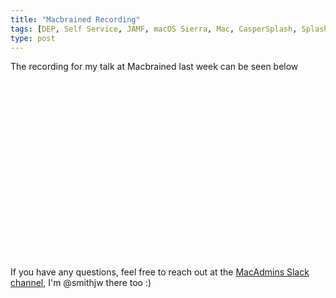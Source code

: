 ```yaml
---
title: "Macbrained Recording"
tags: [DEP, Self Service, JAMF, macOS Sierra, Mac, CasperSplash, SplashBuddy]
type: post
---
```


The recording for my talk at Macbrained last week can be seen below

<script src="https://fast.wistia.com/embed/medias/td2r2b4hb2.jsonp" async></script><script src="https://fast.wistia.com/assets/external/E-v1.js" async></script><div class="wistia_responsive_padding" style="padding:56.25% 0 0 0;position:relative;"><div class="wistia_responsive_wrapper" style="height:100%;left:0;position:absolute;top:0;width:100%;"><div class="wistia_embed wistia_async_td2r2b4hb2 seo=false videoFoam=true" style="height:100%;width:100%">&nbsp;</div></div></div>

If you have any questions, feel free to reach out at the [MacAdmins Slack channel](https://macadmins.herokuapp.com), I'm @smithjw there too :)
